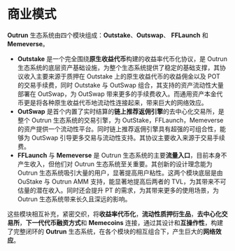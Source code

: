 # 商业模式

**Outrun** 生态系统由四个模块组成：**Outstake**、**Outswap**、 **FFLaunch** 和 **Memeverse**。

* **Outstake** 是一个完全围绕**原生收益代币**构建的收益率代币化协议，是 Outrun 生态系统的底层资产基础设施，为整个生态系统提供了稳定的基础支撑，其协议收入主要来源于质押在 Outstake 上的原生收益代币的收益佣金以及 POT 的交易手续费，同时 Outstake 与 OutSwap 组合，其支持的资产流动性大量部署在 OutSwap，为 OutSwap 带来更多的手续费收入。而通用资产本金代币更是将各种原生收益代币地流动性连接起来，带来巨大的网络效应。
* **OutSwap** 是首个内置了实时结算的**链上推荐返佣引擎**的去中心化交易所，是整个 Outrun 生态系统的交易引擎，为 OutStake，FFLaunch，Memeverse 的资产提供一个流动性平台。同时链上推荐返佣引擎具有超强的可组合性，能够为 OutSwap 引导更多交易与流动性支持。其协议主要收入来源于交易手续费。
* **FFLaunch** 与 **Memeverse** 是 Outrun 生态系统的主要**流量入口**，目前本身不产生收入，但他们对 Outrun 生态系统至关重要。其创新的设计理念能为 Outrun 生态系统吸引大量的用户，显著提高用户粘性。这两个模块底层是由 OuStake 与 Outrun AMM 支持，能显著地提高后两者的 TVL，为其带来不可估量的潜在收入。同时还会提升 PT 的需求，为其带来更多的使用场景，为 Outrun 生态系统带来长久且深远的影响。

这些模块相互补充，紧密交织，将**收益率代币化**，**流动性质押衍生品**，**去中心化交易所**，**下一代代币融资方式**和 **Memecoins** 连接，通过其设计和**互操作性**，构建了完整闭环的 **Outrun** 生态系统，在各个模块的相互组合下，产生巨大的**网络效应**。
